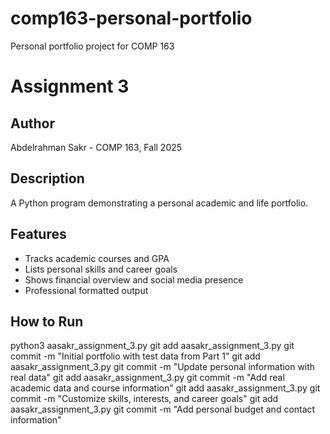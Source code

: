 # comp163-personal-portfolio
Personal portfolio project for COMP 163
# Assignment 3
## Author
Abdelrahman Sakr - COMP 163, Fall 2025

## Description
A Python program demonstrating a personal academic and life portfolio.

## Features
- Tracks academic courses and GPA
- Lists personal skills and career goals
- Shows financial overview and social media presence
- Professional formatted output

## How to Run
python3 aasakr_assignment_3.py
git add aasakr_assignment_3.py
git commit -m "Initial portfolio with test data from Part 1"
git add aasakr_assignment_3.py
git commit -m "Update personal information with real data"
git add aasakr_assignment_3.py
git commit -m "Add real academic data and course information"
git add aasakr_assignment_3.py
git commit -m "Customize skills, interests, and career goals"
git add aasakr_assignment_3.py
git commit -m "Add personal budget and contact information"




